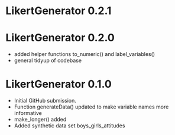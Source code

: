 # LikertGenerator 0.2.1

# LikertGenerator 0.2.0

* added helper functions to_numeric() and label_variables()
* general tidyup of codebase

# LikertGenerator 0.1.0

* Initial GitHub submission.
* Function generateData() updated to make variable names more informative
* make_longer() added
* Added synthetic data set boys_girls_attitudes
